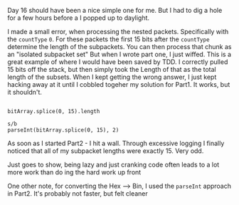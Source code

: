 Day 16 should have been a nice simple one for me. But I had to dig a hole for a few hours before a I popped up to daylight.  
  
I made a small error, when processing the nested packets. Specifically with the `countType` `0`. For these packets the first 15 bits after the `countType` determine the length of the subpackets.  You can then process that chunk as an "isolated subpacket set"  But when I wrote part one, I just wiffed.  This is a great example of where I would have been saved by TDD.  I correctly pulled 15 bits off the stack, but then simply took the Length of that as the total length of the subsets. When I kept getting the wrong answer, I just kept hacking away at it until I cobbled togeher my solution for Part1.  It works, but it shouldn't. 

```

bitArray.splice(0, 15).length

s/b
parseInt(bitArray.splice(0, 15), 2)

```

As soon as I started Part2 - I hit a wall.  Through excessive logging I finally noticed that all of my subpacket lengths were exactly 15.  Very odd.

Just goes to show, being lazy and just cranking code often leads to a lot more work than do ing the hard work up front  

One other note, for converting the Hex --> Bin, I used the `parseInt` approach in Part2.  It's probably not faster, but felt cleaner